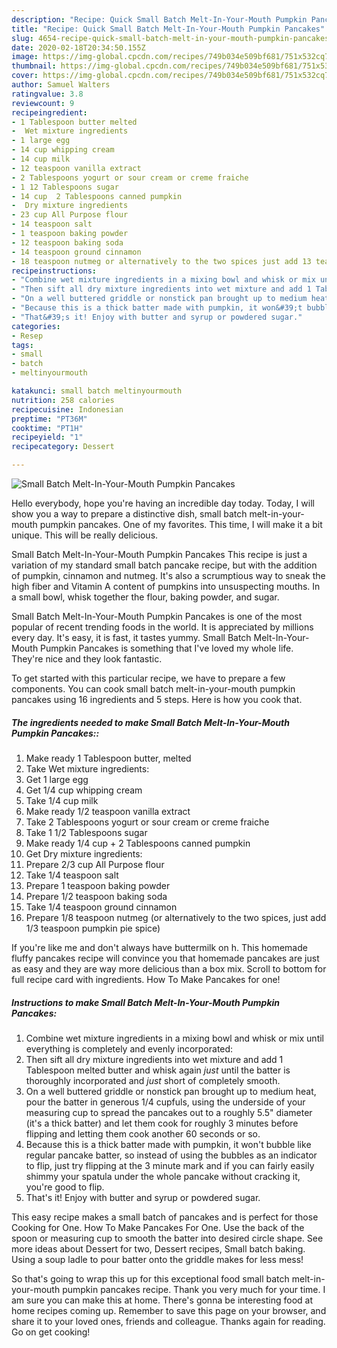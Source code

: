 ```yaml
---
description: "Recipe: Quick Small Batch Melt-In-Your-Mouth Pumpkin Pancakes"
title: "Recipe: Quick Small Batch Melt-In-Your-Mouth Pumpkin Pancakes"
slug: 4654-recipe-quick-small-batch-melt-in-your-mouth-pumpkin-pancakes
date: 2020-02-18T20:34:50.155Z
image: https://img-global.cpcdn.com/recipes/749b034e509bf681/751x532cq70/small-batch-melt-in-your-mouth-pumpkin-pancakes-recipe-main-photo.jpg
thumbnail: https://img-global.cpcdn.com/recipes/749b034e509bf681/751x532cq70/small-batch-melt-in-your-mouth-pumpkin-pancakes-recipe-main-photo.jpg
cover: https://img-global.cpcdn.com/recipes/749b034e509bf681/751x532cq70/small-batch-melt-in-your-mouth-pumpkin-pancakes-recipe-main-photo.jpg
author: Samuel Walters
ratingvalue: 3.8
reviewcount: 9
recipeingredient:
- 1 Tablespoon butter melted
-  Wet mixture ingredients
- 1 large egg
- 14 cup whipping cream
- 14 cup milk
- 12 teaspoon vanilla extract
- 2 Tablespoons yogurt or sour cream or creme fraiche
- 1 12 Tablespoons sugar
- 14 cup  2 Tablespoons canned pumpkin
-  Dry mixture ingredients
- 23 cup All Purpose flour
- 14 teaspoon salt
- 1 teaspoon baking powder
- 12 teaspoon baking soda
- 14 teaspoon ground cinnamon
- 18 teaspoon nutmeg or alternatively to the two spices just add 13 teaspoon pumpkin pie spice
recipeinstructions:
- "Combine wet mixture ingredients in a mixing bowl and whisk or mix until everything is completely and evenly incorporated:"
- "Then sift all dry mixture ingredients into wet mixture and add 1 Tablespoon melted butter and whisk again *just* until the batter is thoroughly incorporated and *just* short of completely smooth."
- "On a well buttered griddle or nonstick pan brought up to medium heat, pour the batter in generous 1/4 cupfuls, using the underside of your measuring cup to spread the pancakes out to a roughly 5.5&#34; diameter (it&#39;s a thick batter) and let them cook for roughly 3 minutes before flipping and letting them cook another 60 seconds or so."
- "Because this is a thick batter made with pumpkin, it won&#39;t bubble like regular pancake batter, so instead of using the bubbles as an indicator to flip, just try flipping at the 3 minute mark and if you can fairly easily shimmy your spatula under the whole pancake without cracking it, you&#39;re good to flip."
- "That&#39;s it! Enjoy with butter and syrup or powdered sugar."
categories:
- Resep
tags:
- small
- batch
- meltinyourmouth

katakunci: small batch meltinyourmouth
nutrition: 258 calories
recipecuisine: Indonesian
preptime: "PT36M"
cooktime: "PT1H"
recipeyield: "1"
recipecategory: Dessert

---
```



![Small Batch Melt-In-Your-Mouth Pumpkin Pancakes](https://img-global.cpcdn.com/recipes/749b034e509bf681/751x532cq70/small-batch-melt-in-your-mouth-pumpkin-pancakes-recipe-main-photo.jpg)

Hello everybody, hope you're having an incredible day today. Today, I will show you a way to prepare a distinctive dish, small batch melt-in-your-mouth pumpkin pancakes. One of my favorites. This time, I will make it a bit unique. This will be really delicious.

Small Batch Melt-In-Your-Mouth Pumpkin Pancakes This recipe is just a variation of my standard small batch pancake recipe, but with the addition of pumpkin, cinnamon and nutmeg. It&#39;s also a scrumptious way to sneak the high fiber and Vitamin A content of pumpkins into unsuspecting mouths. In a small bowl, whisk together the flour, baking powder, and sugar.

Small Batch Melt-In-Your-Mouth Pumpkin Pancakes is one of the most popular of recent trending foods in the world. It is appreciated by millions every day. It's easy, it is fast, it tastes yummy. Small Batch Melt-In-Your-Mouth Pumpkin Pancakes is something that I've loved my whole life. They're nice and they look fantastic.


To get started with this particular recipe, we have to prepare a few components. You can cook small batch melt-in-your-mouth pumpkin pancakes using 16 ingredients and 5 steps. Here is how you cook that.

##### The ingredients needed to make Small Batch Melt-In-Your-Mouth Pumpkin Pancakes::

1. Make ready 1 Tablespoon butter, melted
1. Take  Wet mixture ingredients:
1. Get 1 large egg
1. Get 1/4 cup whipping cream
1. Take 1/4 cup milk
1. Make ready 1/2 teaspoon vanilla extract
1. Take 2 Tablespoons yogurt or sour cream or creme fraiche
1. Take 1 1/2 Tablespoons sugar
1. Make ready 1/4 cup + 2 Tablespoons canned pumpkin
1. Get  Dry mixture ingredients:
1. Prepare 2/3 cup All Purpose flour
1. Take 1/4 teaspoon salt
1. Prepare 1 teaspoon baking powder
1. Prepare 1/2 teaspoon baking soda
1. Take 1/4 teaspoon ground cinnamon
1. Prepare 1/8 teaspoon nutmeg (or alternatively to the two spices, just add 1/3 teaspoon pumpkin pie spice)


If you&#39;re like me and don&#39;t always have buttermilk on h. This homemade fluffy pancakes recipe will convince you that homemade pancakes are just as easy and they are way more delicious than a box mix. Scroll to bottom for full recipe card with ingredients. How To Make Pancakes for one! 

##### Instructions to make Small Batch Melt-In-Your-Mouth Pumpkin Pancakes:

1. Combine wet mixture ingredients in a mixing bowl and whisk or mix until everything is completely and evenly incorporated:
1. Then sift all dry mixture ingredients into wet mixture and add 1 Tablespoon melted butter and whisk again *just* until the batter is thoroughly incorporated and *just* short of completely smooth.
1. On a well buttered griddle or nonstick pan brought up to medium heat, pour the batter in generous 1/4 cupfuls, using the underside of your measuring cup to spread the pancakes out to a roughly 5.5&#34; diameter (it&#39;s a thick batter) and let them cook for roughly 3 minutes before flipping and letting them cook another 60 seconds or so.
1. Because this is a thick batter made with pumpkin, it won&#39;t bubble like regular pancake batter, so instead of using the bubbles as an indicator to flip, just try flipping at the 3 minute mark and if you can fairly easily shimmy your spatula under the whole pancake without cracking it, you&#39;re good to flip.
1. That&#39;s it! Enjoy with butter and syrup or powdered sugar.


This easy recipe makes a small batch of pancakes and is perfect for those Cooking for One. How To Make Pancakes For One. Use the back of the spoon or measuring cup to smooth the batter into desired circle shape. See more ideas about Dessert for two, Dessert recipes, Small batch baking. Using a soup ladle to pour batter onto the griddle makes for less mess! 

So that's going to wrap this up for this exceptional food small batch melt-in-your-mouth pumpkin pancakes recipe. Thank you very much for your time. I am sure you can make this at home. There's gonna be interesting food at home recipes coming up. Remember to save this page on your browser, and share it to your loved ones, friends and colleague. Thanks again for reading. Go on get cooking!
